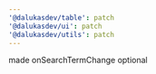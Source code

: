 ```yaml
---
'@dalukasdev/table': patch
'@dalukasdev/ui': patch
'@dalukasdev/utils': patch
---
```


made onSearchTermChange optional
